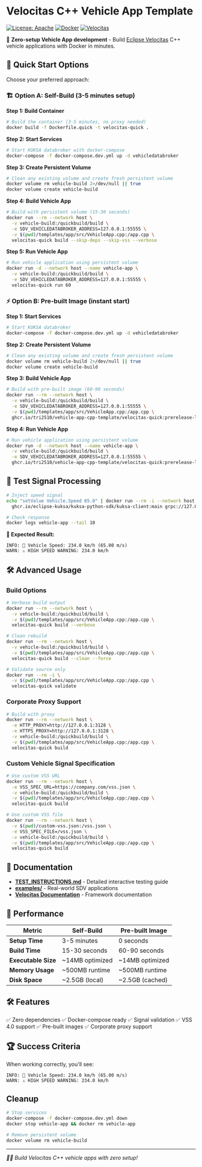 # Velocitas C++ Vehicle App Template

[![License: Apache](https://img.shields.io/badge/License-Apache-yellow.svg)](http://www.apache.org/licenses/LICENSE-2.0)
[![Docker](https://img.shields.io/badge/Docker-Enabled-blue.svg)](https://docker.com)
[![Velocitas](https://img.shields.io/badge/Velocitas-C++-green.svg)](https://github.com/eclipse-velocitas/velocitas-docs)

🚀 **Zero-setup Vehicle App development** - Build [Eclipse Velocitas](https://github.com/eclipse-velocitas/velocitas-docs) C++ vehicle applications with Docker in minutes.

## 🎯 Quick Start Options

Choose your preferred approach:

### 🏗️ **Option A: Self-Build (3-5 minutes setup)**

**Step 1: Build Container**
```bash
# Build the container (3-5 minutes, no proxy needed)
docker build -f Dockerfile.quick -t velocitas-quick .
```

**Step 2: Start Services**
```bash
# Start KUKSA databroker with docker-compose
docker-compose -f docker-compose.dev.yml up -d vehicledatabroker
```

**Step 3: Create Persistent Volume**
```bash
# Clean any existing volume and create fresh persistent volume
docker volume rm vehicle-build 2>/dev/null || true
docker volume create vehicle-build
```

**Step 4: Build Vehicle App**
```bash
# Build with persistent volume (15-30 seconds)
docker run --rm --network host \
  -v vehicle-build:/quickbuild/build \
  -e SDV_VEHICLEDATABROKER_ADDRESS=127.0.0.1:55555 \
  -v $(pwd)/templates/app/src/VehicleApp.cpp:/app.cpp \
  velocitas-quick build --skip-deps --skip-vss --verbose
```

**Step 5: Run Vehicle App**
```bash
# Run vehicle application using persistent volume
docker run -d --network host --name vehicle-app \
  -v vehicle-build:/quickbuild/build \
  -e SDV_VEHICLEDATABROKER_ADDRESS=127.0.0.1:55555 \
  velocitas-quick run 60
```

### ⚡ **Option B: Pre-built Image (instant start)**

**Step 1: Start Services**
```bash
# Start KUKSA databroker
docker-compose -f docker-compose.dev.yml up -d vehicledatabroker
```

**Step 2: Create Persistent Volume**
```bash
# Clean any existing volume and create fresh persistent volume
docker volume rm vehicle-build 2>/dev/null || true
docker volume create vehicle-build
```

**Step 3: Build Vehicle App**
```bash
# Build with pre-built image (60-90 seconds)
docker run --rm --network host \
  -v vehicle-build:/quickbuild/build \
  -e SDV_VEHICLEDATABROKER_ADDRESS=127.0.0.1:55555 \
  -v $(pwd)/templates/app/src/VehicleApp.cpp:/app.cpp \
  ghcr.io/tri2510/vehicle-app-cpp-template/velocitas-quick:prerelease-latest build --skip-deps --skip-vss --verbose
```

**Step 4: Run Vehicle App**
```bash
# Run vehicle application using persistent volume
docker run -d --network host --name vehicle-app \
  -v vehicle-build:/quickbuild/build \
  -e SDV_VEHICLEDATABROKER_ADDRESS=127.0.0.1:55555 \
  ghcr.io/tri2510/vehicle-app-cpp-template/velocitas-quick:prerelease-latest run 60
```

## 🧪 **Test Signal Processing**
```bash
# Inject speed signal
echo "setValue Vehicle.Speed 65.0" | docker run --rm -i --network host \
  ghcr.io/eclipse-kuksa/kuksa-python-sdk/kuksa-client:main grpc://127.0.0.1:55555

# Check response
docker logs vehicle-app --tail 10
```

**🎉 Expected Result:**
```
INFO: 🚗 Vehicle Speed: 234.0 km/h (65.00 m/s)
WARN: ⚠️ HIGH SPEED WARNING: 234.0 km/h
```

## 🛠️ **Advanced Usage**

### Build Options
```bash
# Verbose build output
docker run --rm --network host \
  -v vehicle-build:/quickbuild/build \
  -v $(pwd)/templates/app/src/VehicleApp.cpp:/app.cpp \
  velocitas-quick build --verbose

# Clean rebuild  
docker run --rm --network host \
  -v vehicle-build:/quickbuild/build \
  -v $(pwd)/templates/app/src/VehicleApp.cpp:/app.cpp \
  velocitas-quick build --clean --force

# Validate source only
docker run --rm -i \
  -v $(pwd)/templates/app/src/VehicleApp.cpp:/app.cpp \
  velocitas-quick validate
```

### Corporate Proxy Support
```bash
# Build with proxy
docker run --rm --network host \
  -e HTTP_PROXY=http://127.0.0.1:3128 \
  -e HTTPS_PROXY=http://127.0.0.1:3128 \
  -v vehicle-build:/quickbuild/build \
  -v $(pwd)/templates/app/src/VehicleApp.cpp:/app.cpp \
  velocitas-quick build
```

### Custom Vehicle Signal Specification
```bash
# Use custom VSS URL
docker run --rm --network host \
  -e VSS_SPEC_URL=https://company.com/vss.json \
  -v vehicle-build:/quickbuild/build \
  -v $(pwd)/templates/app/src/VehicleApp.cpp:/app.cpp \
  velocitas-quick build

# Use custom VSS file
docker run --rm --network host \
  -v $(pwd)/custom-vss.json:/vss.json \
  -e VSS_SPEC_FILE=/vss.json \
  -v vehicle-build:/quickbuild/build \
  -v $(pwd)/templates/app/src/VehicleApp.cpp:/app.cpp \
  velocitas-quick build
```

## 📖 Documentation

- **[TEST_INSTRUCTIONS.md](TEST_INSTRUCTIONS.md)** - Detailed interactive testing guide
- **[examples/](examples/)** - Real-world SDV applications  
- **[Velocitas Documentation](https://eclipse-velocitas.github.io/velocitas-docs/)** - Framework documentation

## 🚀 Performance

| Metric | Self-Build | Pre-built Image |
|--------|------------|-----------------|
| **Setup Time** | 3-5 minutes | 0 seconds |
| **Build Time** | 15-30 seconds | 60-90 seconds |
| **Executable Size** | ~14MB optimized | ~14MB optimized |
| **Memory Usage** | ~500MB runtime | ~500MB runtime |
| **Disk Space** | ~2.5GB (local) | ~2.5GB (cached) |

## 🛠️ Features
✅ Zero dependencies ✅ Docker-compose ready ✅ Signal validation ✅ VSS 4.0 support ✅ Pre-built images ✅ Corporate proxy support

## 🏆 Success Criteria
When working correctly, you'll see:
```
INFO: 🚗 Vehicle Speed: 234.0 km/h (65.00 m/s)  
WARN: ⚠️ HIGH SPEED WARNING: 234.0 km/h
```

## Cleanup
```bash
# Stop services
docker-compose -f docker-compose.dev.yml down
docker stop vehicle-app && docker rm vehicle-app

# Remove persistent volume
docker volume rm vehicle-build
```

---
*🚗💨 Build Velocitas C++ vehicle apps with zero setup!*